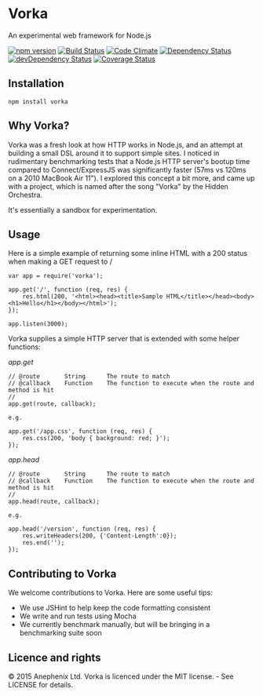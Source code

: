 Vorka
===

An experimental web framework for Node.js

[![npm version](https://badge.fury.io/js/vorka.svg)](http://badge.fury.io/js/vorka)
[![Build Status](https://travis-ci.org/anephenix/vorka.svg?branch=master)](https://travis-ci.org/anephenix/vorka)
[![Code Climate](https://codeclimate.com/github/anephenix/vorka/badges/gpa.svg)](https://codeclimate.com/github/anephenix/vorka)
[![Dependency Status](https://david-dm.org/anephenix/vorka.svg)](https://david-dm.org/anephenix/vorka)
[![devDependency Status](https://david-dm.org/anephenix/vorka/dev-status.svg)](https://david-dm.org/anephenix/vorka#info=devDependencies)
[![Coverage Status](https://coveralls.io/repos/anephenix/vorka/badge.svg?branch=master&service=github)](https://coveralls.io/github/anephenix/vorka?branch=master)

Installation
---

    npm install vorka

Why Vorka?
---

Vorka was a fresh look at how HTTP works in Node.js, and an attempt at building a small DSL around it to support simple sites. I noticed in rudimentary benchmarking tests that a Node.js HTTP server's bootup time compared to Connect/ExpressJS was significantly faster (57ms vs 120ms on a 2010 MacBook Air 11"). I explored this concept a bit more, and came up with a project, which is named after the song "Vorka" by the Hidden Orchestra.

It's essentially a sandbox for experimentation.

Usage
---

Here is a simple example of returning some inline HTML with a 200 status when making a GET request to /

	var app = require('vorka');

	app.get('/', function (req, res) {
		res.html(200, '<html><head><title>Sample HTML</title></head><body><h1>Hello</h1></body></html>');
	});

	app.listen(3000);

Vorka supplies a simple HTTP server that is extended with some helper functions:

*app.get*

	// @route		String 		The route to match
	// @callback 	Function 	The function to execute when the route and method is hit
	//
	app.get(route, callback);

    e.g.

    app.get('/app.css', function (req, res) {
    	res.css(200, 'body { background: red; }');
    });
	
*app.head*

	// @route		String 		The route to match
	// @callback 	Function 	The function to execute when the route and method is hit
	//
	app.head(route, callback);

    e.g.

    app.head('/version', function (req, res) {
    	res.writeHeaders(200, {'Content-Length':0});
    	res.end('');
    });



Contributing to Vorka
---

We welcome contributions to Vorka. Here are some useful tips:

- We use JSHint to help keep the code formatting consistent
- We write and run tests using Mocha
- We currently benchmark manually, but will be bringing in a benchmarking suite soon

Licence and rights
---

&copy; 2015 Anephenix Ltd. Vorka is licenced under the MIT license. - See LICENSE for details.
